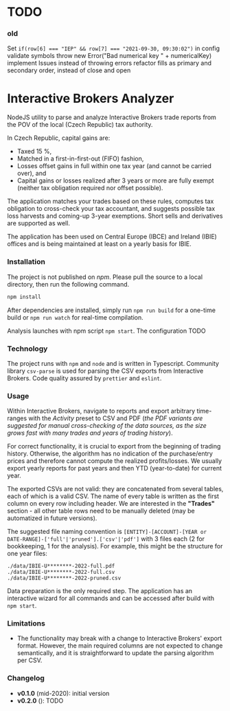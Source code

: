 # TODO

### old

Set `if(row[6] === "IEP" && row[7] === "2021-09-30, 09:30:02")` in config
validate symbols
throw new Error("Bad numerical key " + numericalKey)
implement Issues instead of throwing errors
refactor fills as primary and secondary order, instead of close and open

# Interactive Brokers Analyzer

NodeJS utility to parse and analyze Interactive Brokers trade reports from the POV of the local (Czech Republic) tax authority.

In Czech Republic, capital gains are:

-   Taxed 15 %,
-   Matched in a first-in-first-out (FIFO) fashion,
-   Losses offset gains in full within one tax year (and cannot be carried over), and
-   Capital gains or losses realized after 3 years or more are fully exempt (neither tax obligation required nor offset possible).

The application matches your trades based on these rules, computes tax obligation to cross-check your tax accountant, and suggests possible tax loss harvests and coming-up 3-year exemptions. Short sells and derivatives are supported as well.

The application has been used on Central Europe (IBCE) and Ireland (IBIE) offices and is being maintained at least on a yearly basis for IBIE.

### Installation

The project is not published on _npm_. Please pull the source to a local directory, then run the following command.

```bash
npm install
```

After dependencies are installed, simply run `npm run build` for a one-time build or `npm run watch` for real-time compilation.

Analysis launches with npm script `npm start`. The configuration TODO

### Technology

The project runs with `npm` and `node` and is written in Typescript. Community library `csv-parse` is used for parsing the CSV exports from Interactive Brokers. Code quality assured by `prettier` and `eslint`.

### Usage

Within Interactive Brokers, navigate to reports and export arbitrary time-ranges with the _Activity_ preset to CSV and PDF (_the PDF variants are suggested for manual cross-checking of the data sources, as the size grows fast with many trades and years of trading history_).

For correct functionality, it is crucial to export from the beginning of trading history. Otherwise, the algorithm has no indication of the purchase/entry prices and therefore cannot compute the realized profits/losses. We usually export yearly reports for past years and then YTD (year-to-date) for current year.

The exported CSVs are not valid: they are concatenated from several tables, each of which is a valid CSV. The name of every table is written as the first column on every row including header. We are interested in the **"Trades"** section - all other table rows need to be manually deleted (may be automatized in future versions).

The suggested file naming convention is `[ENTITY]-[ACCOUNT]-[YEAR or DATE-RANGE]-['full'|'pruned'].['csv'|'pdf']` with 3 files each (2 for bookkeeping, 1 for the analysis). For example, this might be the structure for one year files:

```plaintext
./data/IBIE-U********-2022-full.pdf
./data/IBIE-U********-2022-full.csv
./data/IBIE-U********-2022-pruned.csv
```

Data preparation is the only required step. The application has an interactive wizard for all commands and can be accessed after build with `npm start`.

### Limitations

-   The functionality may break with a change to Interactive Brokers' export format. However, the main required columns are not expected to change semantically, and it is straightforward to update the parsing algorithm per CSV.

### Changelog

-   **v0.1.0** (mid-2020): initial version
-   **v0.2.0** (): TODO
